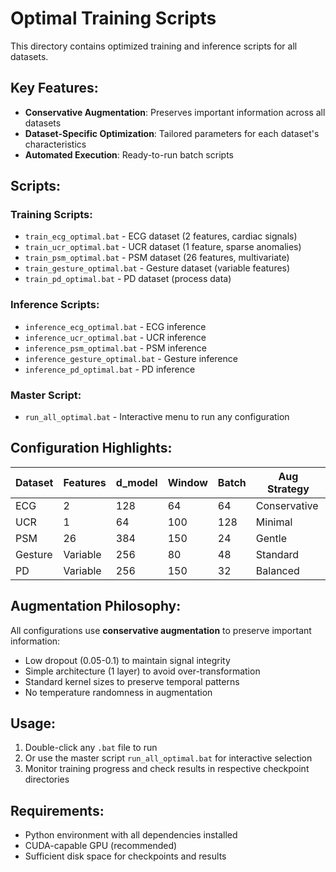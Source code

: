 # Optimal Training Scripts

This directory contains optimized training and inference scripts for all datasets.

## Key Features:
- **Conservative Augmentation**: Preserves important information across all datasets
- **Dataset-Specific Optimization**: Tailored parameters for each dataset's characteristics
- **Automated Execution**: Ready-to-run batch scripts

## Scripts:

### Training Scripts:
- `train_ecg_optimal.bat` - ECG dataset (2 features, cardiac signals)
- `train_ucr_optimal.bat` - UCR dataset (1 feature, sparse anomalies)
- `train_psm_optimal.bat` - PSM dataset (26 features, multivariate)
- `train_gesture_optimal.bat` - Gesture dataset (variable features)
- `train_pd_optimal.bat` - PD dataset (process data)

### Inference Scripts:
- `inference_ecg_optimal.bat` - ECG inference
- `inference_ucr_optimal.bat` - UCR inference  
- `inference_psm_optimal.bat` - PSM inference
- `inference_gesture_optimal.bat` - Gesture inference
- `inference_pd_optimal.bat` - PD inference

### Master Script:
- `run_all_optimal.bat` - Interactive menu to run any configuration

## Configuration Highlights:

| Dataset | Features | d_model | Window | Batch | Aug Strategy |
|---------|----------|---------|--------|-------|--------------|
| ECG     | 2        | 128     | 64     | 64    | Conservative |
| UCR     | 1        | 64      | 100    | 128   | Minimal      |
| PSM     | 26       | 384     | 150    | 24    | Gentle       |
| Gesture | Variable | 256     | 80     | 48    | Standard     |
| PD      | Variable | 256     | 150    | 32    | Balanced     |

## Augmentation Philosophy:
All configurations use **conservative augmentation** to preserve important information:
- Low dropout (0.05-0.1) to maintain signal integrity
- Simple architecture (1 layer) to avoid over-transformation
- Standard kernel sizes to preserve temporal patterns
- No temperature randomness in augmentation

## Usage:
1. Double-click any `.bat` file to run
2. Or use the master script `run_all_optimal.bat` for interactive selection
3. Monitor training progress and check results in respective checkpoint directories

## Requirements:
- Python environment with all dependencies installed
- CUDA-capable GPU (recommended)
- Sufficient disk space for checkpoints and results
